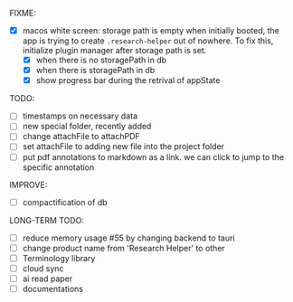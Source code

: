 FIXME:

- [x] macos white screen: storage path is empty when initially booted, the app is trying to create `.research-helper` out of nowhere. To fix this, initialize plugin manager after storage path is set.
  - [x] when there is no storagePath in db
  - [x] when there is storagePath in db
  - [x] show progress bar during the retrival of appState

TODO:

- [ ] timestamps on necessary data
- [ ] new special folder, recently added
- [ ] change attachFile to attachPDF
- [ ] set attachFile to adding new file into the project folder
- [ ] put pdf annotations to markdown as a link. we can click to jump to the specific annotation

IMPROVE:

- [ ] compactification of db

LONG-TERM TODO:

- [ ] reduce memory usage #55 by changing backend to tauri
- [ ] change product name from 'Research Helper' to other
- [ ] Terminology library
- [ ] cloud sync
- [ ] ai read paper
- [ ] documentations
